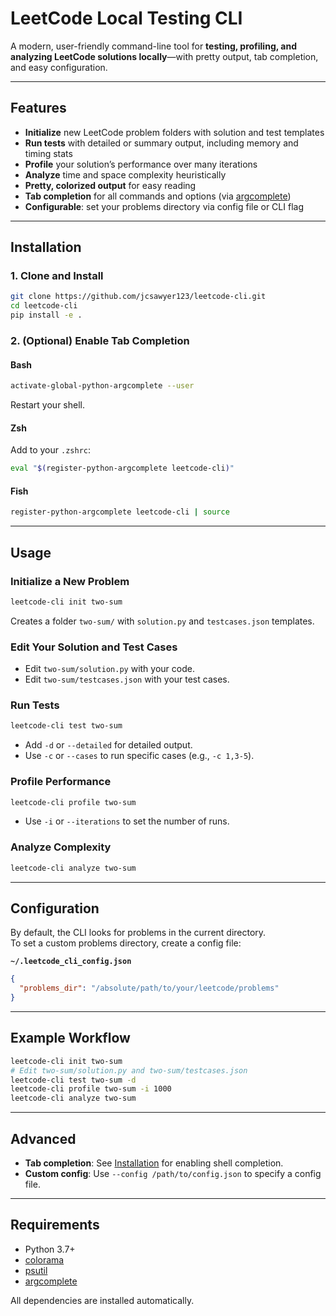 # LeetCode Local Testing CLI

A modern, user-friendly command-line tool for **testing, profiling, and analyzing LeetCode solutions locally**—with pretty output, tab completion, and easy configuration.

---

## Features

- **Initialize** new LeetCode problem folders with solution and test templates
- **Run tests** with detailed or summary output, including memory and timing stats
- **Profile** your solution’s performance over many iterations
- **Analyze** time and space complexity heuristically
- **Pretty, colorized output** for easy reading
- **Tab completion** for all commands and options (via [argcomplete](https://pypi.org/project/argcomplete/))
- **Configurable**: set your problems directory via config file or CLI flag

---

## Installation

### 1. **Clone and Install**

```sh
git clone https://github.com/jcsawyer123/leetcode-cli.git
cd leetcode-cli
pip install -e .
```

### 2. **(Optional) Enable Tab Completion**

#### Bash

```sh
activate-global-python-argcomplete --user
```
Restart your shell.

#### Zsh

Add to your `.zshrc`:
```sh
eval "$(register-python-argcomplete leetcode-cli)"
```

#### Fish

```sh
register-python-argcomplete leetcode-cli | source
```

---

## Usage

### **Initialize a New Problem**

```sh
leetcode-cli init two-sum
```
Creates a folder `two-sum/` with `solution.py` and `testcases.json` templates.

### **Edit Your Solution and Test Cases**

- Edit `two-sum/solution.py` with your code.
- Edit `two-sum/testcases.json` with your test cases.

### **Run Tests**

```sh
leetcode-cli test two-sum
```

- Add `-d` or `--detailed` for detailed output.
- Use `-c` or `--cases` to run specific cases (e.g., `-c 1,3-5`).

### **Profile Performance**

```sh
leetcode-cli profile two-sum
```

- Use `-i` or `--iterations` to set the number of runs.

### **Analyze Complexity**

```sh
leetcode-cli analyze two-sum
```

---

## Configuration

By default, the CLI looks for problems in the current directory.  
To set a custom problems directory, create a config file:

**`~/.leetcode_cli_config.json`**
```json
{
  "problems_dir": "/absolute/path/to/your/leetcode/problems"
}
```


---

## Example Workflow

```sh
leetcode-cli init two-sum
# Edit two-sum/solution.py and two-sum/testcases.json
leetcode-cli test two-sum -d
leetcode-cli profile two-sum -i 1000
leetcode-cli analyze two-sum
```

---

## Advanced

- **Tab completion**: See [Installation](#installation) for enabling shell completion.
- **Custom config**: Use `--config /path/to/config.json` to specify a config file.

---

## Requirements

- Python 3.7+
- [colorama](https://pypi.org/project/colorama/)
- [psutil](https://pypi.org/project/psutil/)
- [argcomplete](https://pypi.org/project/argcomplete/)

All dependencies are installed automatically.

